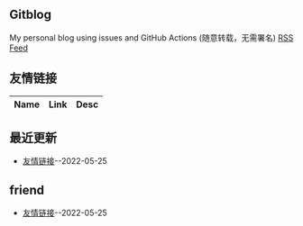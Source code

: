 ## Gitblog
My personal blog using issues and GitHub Actions (随意转载，无需署名)
[RSS Feed](https://raw.githubusercontent.com/yarbei/yarbei_blog/master/feed.xml)
## 友情链接
| Name | Link | Desc | 
 | ---- | ---- | ---- |
## 最近更新
- [友情链接](https://github.com/yarbei/yarbei_blog/issues/1)--2022-05-25
## friend
- [友情链接](https://github.com/yarbei/yarbei_blog/issues/1)--2022-05-25
